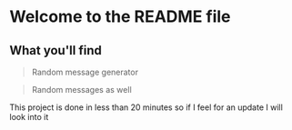 # Welcome to the README file
## What you'll find
> Random message generator

> Random messages as well

This project is done in less than 20 minutes so if I feel for an update I will look into it 
